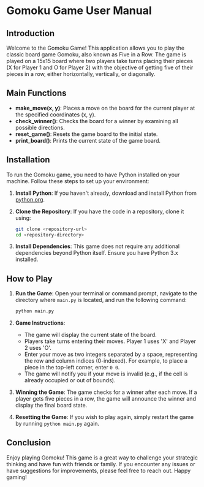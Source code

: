 # Gomoku Game User Manual

## Introduction

Welcome to the Gomoku Game! This application allows you to play the classic board game Gomoku, also known as Five in a Row. The game is played on a 15x15 board where two players take turns placing their pieces (X for Player 1 and O for Player 2) with the objective of getting five of their pieces in a row, either horizontally, vertically, or diagonally.

## Main Functions

- **make_move(x, y)**: Places a move on the board for the current player at the specified coordinates (x, y).
- **check_winner()**: Checks the board for a winner by examining all possible directions.
- **reset_game()**: Resets the game board to the initial state.
- **print_board()**: Prints the current state of the game board.

## Installation

To run the Gomoku game, you need to have Python installed on your machine. Follow these steps to set up your environment:

1. **Install Python**: If you haven't already, download and install Python from [python.org](https://www.python.org/downloads/).

2. **Clone the Repository**: If you have the code in a repository, clone it using:
   ```bash
   git clone <repository-url>
   cd <repository-directory>
   ```

3. **Install Dependencies**: This game does not require any additional dependencies beyond Python itself. Ensure you have Python 3.x installed.

## How to Play

1. **Run the Game**: Open your terminal or command prompt, navigate to the directory where `main.py` is located, and run the following command:
   ```bash
   python main.py
   ```

2. **Game Instructions**:
   - The game will display the current state of the board.
   - Players take turns entering their moves. Player 1 uses 'X' and Player 2 uses 'O'.
   - Enter your move as two integers separated by a space, representing the row and column indices (0-indexed). For example, to place a piece in the top-left corner, enter `0 0`.
   - The game will notify you if your move is invalid (e.g., if the cell is already occupied or out of bounds).

3. **Winning the Game**: The game checks for a winner after each move. If a player gets five pieces in a row, the game will announce the winner and display the final board state.

4. **Resetting the Game**: If you wish to play again, simply restart the game by running `python main.py` again.

## Conclusion

Enjoy playing Gomoku! This game is a great way to challenge your strategic thinking and have fun with friends or family. If you encounter any issues or have suggestions for improvements, please feel free to reach out. Happy gaming!